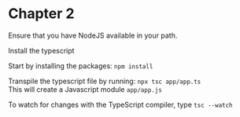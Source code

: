 # Chapter 2
Ensure that you have NodeJS available in your path.

Install the typescript 

Start by installing the packages: `npm install`

Transpile the typescript file by running: `npx tsc app/app.ts` \
This will create a Javascript module `app/app.js`

To watch for changes with the TypeScript compiler, type `tsc --watch`

